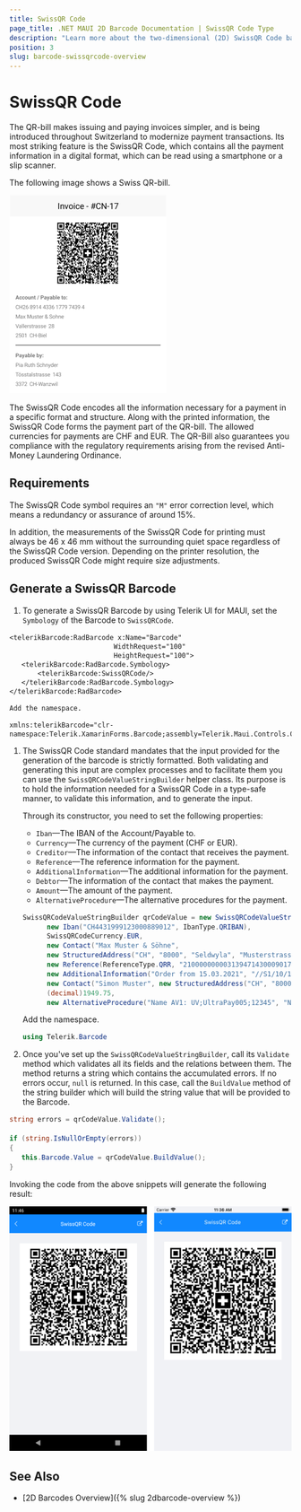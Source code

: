 ```yaml
---
title: SwissQR Code
page_title: .NET MAUI 2D Barcode Documentation | SwissQR Code Type
description: "Learn more about the two-dimensional (2D) SwissQR Code barcode type supported by the Telerik UI for MAUI Barcode."
position: 3
slug: barcode-swissqrcode-overview
---
```


# SwissQR Code

The QR-bill makes issuing and paying invoices simpler, and is being introduced throughout Switzerland to modernize payment transactions. Its most striking feature is the SwissQR Code, which contains all the payment information in a digital format, which can be read using a smartphone or a slip scanner.

The following image shows a Swiss QR-bill.

![A Swiss QR-bill](images/barcode-2d-swissqrcode-overview.png)

The SwissQR Code encodes all the information necessary for a payment in a specific format and structure. Along with the printed information, the SwissQR Code forms the payment part of the QR-bill. The allowed currencies for payments are CHF and EUR. The QR-Bill also guarantees you compliance with the regulatory requirements arising from the revised Anti-Money Laundering Ordinance.

## Requirements

The SwissQR Code symbol requires an `"M"` error correction level, which means a redundancy or assurance of around 15%.

In addition, the measurements of the SwissQR Code for printing must always be 46 x 46 mm without the surrounding quiet space regardless of the SwissQR Code version. Depending on the printer resolution, the produced SwissQR Code might require size adjustments.

## Generate a SwissQR Barcode

1. To generate a SwissQR Barcode by using Telerik UI for MAUI, set the `Symbology` of the Barcode to `SwissQRCode`.

 ```XAML
<telerikBarcode:RadBarcode x:Name="Barcode"
                           WidthRequest="100"
                           HeightRequest="100">
    <telerikBarcode:RadBarcode.Symbology>
        <telerikBarcode:SwissQRCode/>
    </telerikBarcode:RadBarcode.Symbology>
</telerikBarcode:RadBarcode>
 ```

    Add the namespace.

 ```XAML
xmlns:telerikBarcode="clr-namespace:Telerik.XamarinForms.Barcode;assembly=Telerik.Maui.Controls.Compatibility"
 ```

1. The SwissQR Code standard mandates that the input provided for the generation of the barcode is strictly formatted. Both validating and generating this input are complex processes and to facilitate them you can use the `SwissQRCodeValueStringBuilder` helper class. Its purpose is to hold the information needed for a SwissQR Code in a type-safe manner, to validate this information, and to generate the input.

    Through its constructor, you need to set the following properties:

    * `Iban`&mdash;The IBAN of the Account/Payable to.
    * `Currency`&mdash;The currency of the payment (CHF or EUR).
    * `Creditor`&mdash;The information of the contact that receives the payment.
    * `Reference`&mdash;The reference information for the payment.
    * `AdditionalInformation`&mdash;The additional information for the payment.
    * `Debtor`&mdash;The information of the contact that makes the payment.
    * `Amount`&mdash;The amount of the payment.
    * `AlternativeProcedure`&mdash;The alternative procedures for the payment.

    ```C#
    SwissQRCodeValueStringBuilder qrCodeValue = new SwissQRCodeValueStringBuilder(
          new Iban("CH4431999123000889012", IbanType.QRIBAN),
          SwissQRCodeCurrency.EUR,
          new Contact("Max Muster & Söhne",
          new StructuredAddress("CH", "8000", "Seldwyla", "Musterstrasse", "123")),
          new Reference(ReferenceType.QRR, "210000000003139471430009017"),
          new AdditionalInformation("Order from 15.03.2021", "//S1/10/1234/11/201021/30/102673386/32/7.7/40/0:30"),
          new Contact("Simon Muster", new StructuredAddress("CH", "8000", "Seldwyla", "Musterstrasse", "1")),
          (decimal)1949.75,
          new AlternativeProcedure("Name AV1: UV;UltraPay005;12345", "Name AV2: XY;XYService;54321"));
    ```

    Add the namespace.

    ```C#
    using Telerik.Barcode
    ```

1. Once you've set up the `SwissQRCodeValueStringBuilder`, call its `Validate` method which validates all its fields and the relations between them. The method returns a string which contains the accumulated errors. If no errors occur, `null` is returned. In this case, call the `BuildValue` method of the string builder which will build the string value that will be provided to the Barcode.

 ```C#
string errors = qrCodeValue.Validate();

if (string.IsNullOrEmpty(errors))
{
    this.Barcode.Value = qrCodeValue.BuildValue();
}
 ```

Invoking the code from the above snippets will generate the following result:

![The generated Swiss Barcode](images/barcode-2d-swissqrcode-01.png)

## See Also

- [2D Barcodes Overview]({% slug 2dbarcode-overview %})
